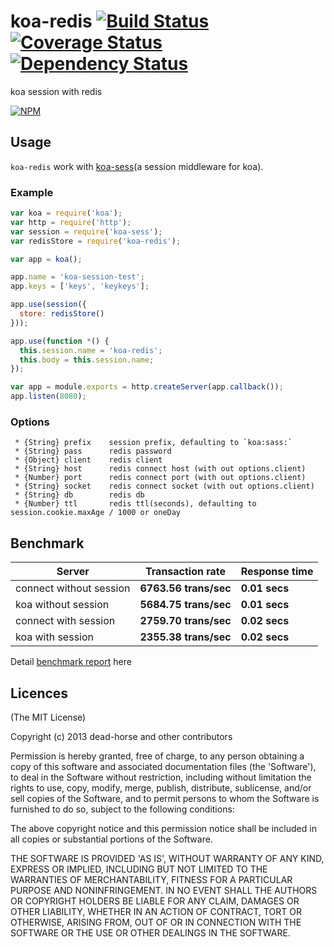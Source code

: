 koa-redis [![Build Status](https://secure.travis-ci.org/dead-horse/koa-redis.png)](http://travis-ci.org/dead-horse/koa-redis) [![Coverage Status](https://coveralls.io/repos/dead-horse/koa-redis/badge.png)](https://coveralls.io/r/dead-horse/koa-redis) [![Dependency Status](https://gemnasium.com/dead-horse/koa-redis.png)](https://gemnasium.com/dead-horse/koa-redis)
=========

koa session with redis

[![NPM](https://nodei.co/npm/koa-redis.png?downloads=true)](https://nodei.co/npm/koa-redis/)

## Usage  

`koa-redis` work with [koa-sess](https://npmjs.org/package/koa-sess)(a session middleware for koa).

### Example

```javascript
var koa = require('koa');
var http = require('http');
var session = require('koa-sess');
var redisStore = require('koa-redis');

var app = koa();

app.name = 'koa-session-test';
app.keys = ['keys', 'keykeys'];

app.use(session({
  store: redisStore()
}));

app.use(function *() {
  this.session.name = 'koa-redis';
  this.body = this.session.name;
});

var app = module.exports = http.createServer(app.callback());
app.listen(8080);
```

### Options

```
 * {String} prefix    session prefix, defaulting to `koa:sass:`
 * {String} pass      redis password
 * {Object} client    redis client
 * {String} host      redis connect host (with out options.client)
 * {Number} port      redis connect port (with out options.client)
 * {String} socket    redis connect socket (with out options.client)
 * {String} db        redis db
 * {Number} ttl       redis ttl(seconds), defaulting to session.cookie.maxAge / 1000 or oneDay
```

## Benchmark  

|Server|Transaction rate|Response time|
|------|----------------|-------------|
|connect without session|**6763.56 trans/sec**|**0.01 secs**|
|koa without session|**5684.75 trans/sec**|**0.01 secs**|
|connect with session|**2759.70 trans/sec**|**0.02 secs**|
|koa with session|**2355.38 trans/sec**|**0.02 secs**|

Detail [benchmark report](https://github.com/dead-horse/koa-redis/tree/master/benchmark) here

## Licences
(The MIT License)

Copyright (c) 2013 dead-horse and other contributors

Permission is hereby granted, free of charge, to any person obtaining a copy of this software and associated documentation files (the 'Software'), to deal in the Software without restriction, including without limitation the rights to use, copy, modify, merge, publish, distribute, sublicense, and/or sell copies of the Software, and to permit persons to whom the Software is furnished to do so, subject to the following conditions:

The above copyright notice and this permission notice shall be included in all copies or substantial portions of the Software.

THE SOFTWARE IS PROVIDED 'AS IS', WITHOUT WARRANTY OF ANY KIND, EXPRESS OR IMPLIED, INCLUDING BUT NOT LIMITED TO THE WARRANTIES OF MERCHANTABILITY, FITNESS FOR A PARTICULAR PURPOSE AND NONINFRINGEMENT. IN NO EVENT SHALL THE AUTHORS OR COPYRIGHT HOLDERS BE LIABLE FOR ANY CLAIM, DAMAGES OR OTHER LIABILITY, WHETHER IN AN ACTION OF CONTRACT, TORT OR OTHERWISE, ARISING FROM, OUT OF OR IN CONNECTION WITH THE SOFTWARE OR THE USE OR OTHER DEALINGS IN THE SOFTWARE.
